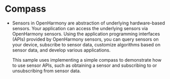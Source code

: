 # Compass<a name="EN-US_TOPIC_0000001127136445"></a>

-   Sensors in OpenHarmony are abstraction of underlying hardware-based sensors. Your application can access the underlying sensors via OpenHarmony sensors. Using the application programming interfaces \(APIs\) provided by OpenHarmony sensors, you can query sensors on your device, subscribe to sensor data, customize algorithms based on sensor data, and develop various applications.

    This sample uses implementing a simple compass to demonstrate how to use sensor APIs, such as obtaining a sensor and subscribing to or unsubscribing from sensor data.

